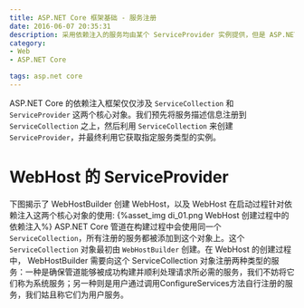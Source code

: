 ```yaml
---
title: ASP.NET Core 框架基础 - 服务注册
date: 2016-06-07 20:35:31
description: 采用依赖注入的服务均由某个 ServiceProvider 实例提供，但是 ASP.NET Core 管道涉及两个不同的 ServiceProvider，其中一个是在管道成功构建后创建并绑定到 WebHost 上的 ServiceProvider；另一个 ServiceProvider 则是在管道处理每个请求时即时创建的，绑定到表示当前请求的上下文上，两个 ServiceProvider 是父子关系。
category:
- Web
- ASP.NET Core

tags: asp.net core
---
```


ASP.NET Core 的依赖注入框架仅仅涉及 `ServiceCollection` 和 `ServiceProvider` 这两个核心对象。我们预先将服务描述信息注册到 `ServiceCollection` 之上，然后利用 `ServiceCollection` 来创建 `ServiceProvider`，并最终利用它获取指定服务类型的实例。

# WebHost 的 ServiceProvider
下图揭示了 WebHostBuilder 创建 WebHost，以及 WebHost 在启动过程针对依赖注入这两个核心对象的使用:
{%asset_img di_01.png WebHost 创建过程中的依赖注入%}
ASP.NET Core 管道在构建过程中会使用同一个 `ServiceCollection`，所有注册的服务都被添加到这个对象上。这个 `ServiceCollection` 对象最初由 `WebHostBuilder` 创建。在 WebHost 的创建过程中， WebHostBuilder 需要向这个 ServiceCollection 对象注册两种类型的服务：一种是确保管道能够被成功构建并顺利处理请求所必需的服务，我们不妨将它们称为系统服务；另一种则是用户通过调用ConfigureServices方法自行注册的服务，我们姑且称它们为用户服务。
